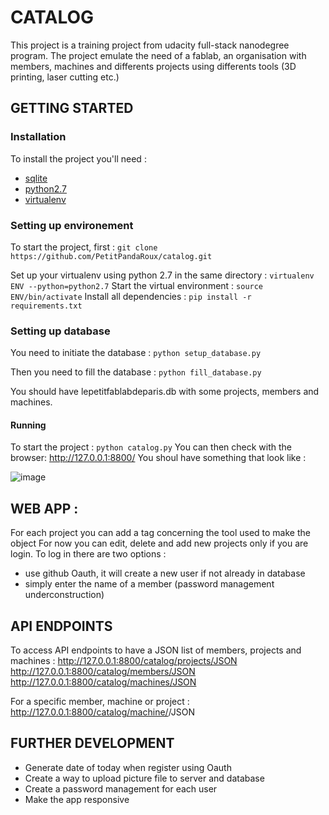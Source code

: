 # CATALOG

This project is a training project from udacity full-stack nanodegree program. 
The project emulate the need of a fablab, an organisation with members, machines and differents projects using differents tools (3D printing, laser cutting etc.)

## GETTING STARTED

### Installation

To install the project you'll need :
* [sqlite](https://sqlite.org/download.html)
* [python2.7](https://www.python.org/downloads/) 
* [virtualenv](https://virtualenv.pypa.io/en/latest/)

### Setting up environement

To start the project, first :
`git clone https://github.com/PetitPandaRoux/catalog.git`

Set up your virtualenv using python 2.7 in the same directory :
`virtualenv ENV --python=python2.7`
Start the virtual environment :
`source ENV/bin/activate`
Install all dependencies :
`pip install -r requirements.txt`

### Setting up database
You need to initiate the database :
`python setup_database.py`

Then you need to fill the database :
`python fill_database.py`

You should have lepetitfablabdeparis.db with some projects, members and machines.

#### Running
To start the project :
`python catalog.py`
You can then check with the browser: http://127.0.0.1:8800/
You shoul have something that look like :

![image](https://drive.google.com/uc?export=view&id=1iZ685bnapzS5nbkpilUY0FzsnPQqNNau
)

## WEB APP :

For each project you can add a tag concerning the tool used to make the object
For now you can edit, delete and add new projects only if you are login.
To log in there are two options : 
- use github Oauth, it will create a new user if not already in database
- simply enter the name of a member (password management underconstruction)

## API ENDPOINTS

To access API endpoints to have a JSON list of members, projects and machines :
http://127.0.0.1:8800/catalog/projects/JSON
http://127.0.0.1:8800/catalog/members/JSON
http://127.0.0.1:8800/catalog/machines/JSON

For a specific member, machine or project :
http://127.0.0.1:8800/catalog/machine/<id>/JSON


## FURTHER DEVELOPMENT
- Generate date of today when register using Oauth
- Create a way to upload picture file to server and database
- Create a password management for each user
- Make the app responsive
